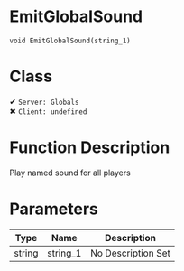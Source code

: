 # EmitGlobalSound
```
void EmitGlobalSound(string_1)
```
# Class
✔ `Server: Globals`  
✖ `Client: undefined`  

# Function Description
Play named sound for all players
# Parameters
Type|Name|Description
--|--|--
string|string_1|No Description Set
